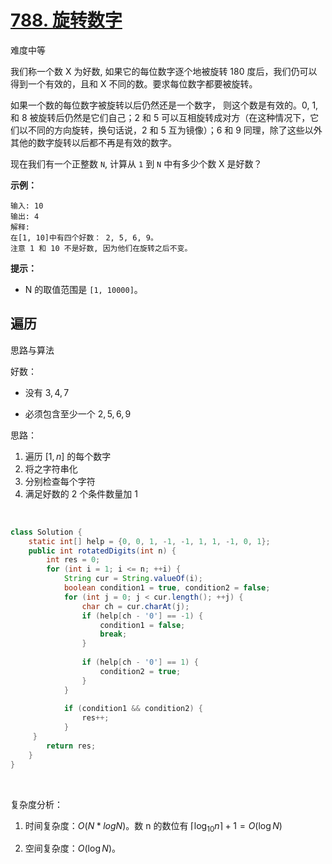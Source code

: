 # [788. 旋转数字](https://leetcode.cn/problems/rotated-digits/)

难度中等

我们称一个数 X 为好数, 如果它的每位数字逐个地被旋转 180 度后，我们仍可以得到一个有效的，且和 X 不同的数。要求每位数字都要被旋转。

如果一个数的每位数字被旋转以后仍然还是一个数字， 则这个数是有效的。0, 1, 和 8 被旋转后仍然是它们自己；2 和 5 可以互相旋转成对方（在这种情况下，它们以不同的方向旋转，换句话说，2 和 5 互为镜像）；6 和 9 同理，除了这些以外其他的数字旋转以后都不再是有效的数字。

现在我们有一个正整数 `N`, 计算从 `1` 到 `N` 中有多少个数 X 是好数？

 

**示例：**

```
输入: 10
输出: 4
解释: 
在[1, 10]中有四个好数： 2, 5, 6, 9。
注意 1 和 10 不是好数, 因为他们在旋转之后不变。
```

 

**提示：**

- N 的取值范围是 `[1, 10000]`。







## 遍历

思路与算法

好数：

- 没有  $3, 4, 7$

- 必须包含至少一个  $2, 5, 6, 9$ 

思路：

1. 遍历 $[1, n]$ 的每个数字
2. 将之字符串化
3. 分别检查每个字符
4. 满足好数的 2 个条件数量加 1

&nbsp;

```java
class Solution {
    static int[] help = {0, 0, 1, -1, -1, 1, 1, -1, 0, 1};
	public int rotatedDigits(int n) {
    	int res = 0;
    	for (int i = 1; i <= n; ++i) {
        	String cur = String.valueOf(i);
        	boolean condition1 = true, condition2 = false;
        	for (int j = 0; j < cur.length(); ++j) {
            	char ch = cur.charAt(j);
            	if (help[ch - '0'] == -1) {
                	condition1 = false;
                    break;
            	} 
                
                if (help[ch - '0'] == 1) {
                	condition2 = true;
            	}
        	}
            
        	if (condition1 && condition2) {
            	res++;
        	}
   	 }
    	return res;
	}
}
```
&nbsp;

复杂度分析：

1. 时间复杂度：$O(N*logN)$。数 n 的数位有 $\lceil \log_{10} n \rceil + 1 = O(\log N)$ 

2. 空间复杂度：$O(\log N)$。

   


